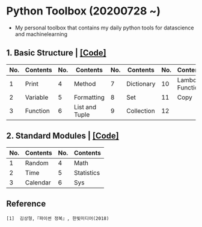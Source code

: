 # Python Toolbox (20200728 ~)
- My personal toolbox that contains my daily python tools for datascience and machinelearning

## 1. Basic Structure | [[Code]](https://github.com/OH-Seoyoung/Python_Toolbox/blob/master/1_Basic_Structure.ipynb)
|No.|Contents|No.|Contents|No.|Contents|No.|Contents|
|------|---|---|---|---|---|---|---|
|1|Print|4|Method|7|Dictionary|10|Lambda Function|
|2|Variable|5|Formatting|8|Set|11|Copy|
|3|Function|6|List and Tuple|9|Collection|12||

## 2. Standard Modules | [[Code]](https://github.com/OH-Seoyoung/Python_Toolbox/blob/master/2_Standard_Modules.ipynb)
|No.|Contents|No.|Contents|
|------|---|------|---|
|1|Random|4|Math|
|2|Time|5|Statistics|
|3|Calendar|6|Sys|




## Reference
```
[1]  김상형,『파이썬 정복』, 한빛미디어(2018)
```
